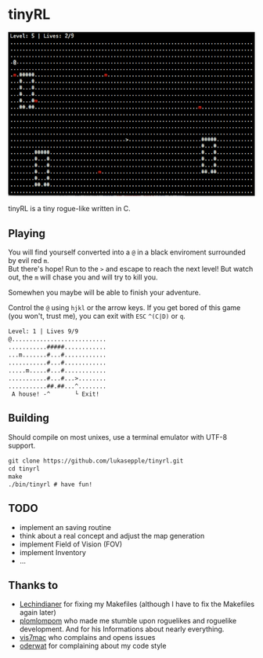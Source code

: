 tinyRL
======

![](./screenshot.png)

tinyRL is a tiny rogue-like written in C. 

## Playing
You will find yourself converted into a `@` in a black enviroment surrounded by evil red `m`.  
But there's hope! Run to the `>` and escape to reach the next level! But watch out, the `m` will chase you and will try to kill you.

Somewhen you maybe will be able to finish your adventure.

Control the `@` using `hjkl` or the arrow keys. If you get bored of this game (you won't, trust me), you can exit with `ESC` `^(C|D)` or `q`.

	Level: 1 | Lives 9/9
	@...........................
	...........#####............
	...m.......#...#............
	...........#...#............
	.....m.....#...#............
	...........#...#...>........
	...........##.##...^........
	 A house! -^       └ Exit!

## Building
Should compile on most unixes, use a terminal emulator with UTF-8 support.

	git clone https://github.com/lukasepple/tinyrl.git
	cd tinyrl
	make
	./bin/tinyrl # have fun!

## TODO
* implement an saving routine
* think about a real concept and adjust the map generation
* implement Field of Vision (FOV)
* implement Inventory
* ...

## Thanks to

* [Lechindianer](https://github.com/Lechindianer) for fixing my Makefiles (although I have to fix the Makefiles again later)
* [plomlompom](https://github.com/plomlompom) who made me stumble upon roguelikes and roguelike development. And for his Informations about nearly everything.
* [vis7mac](https://github.com/vis7mac) who complains and opens issues
* [oderwat](https://github.com/oderwat) for complaining about my code style


